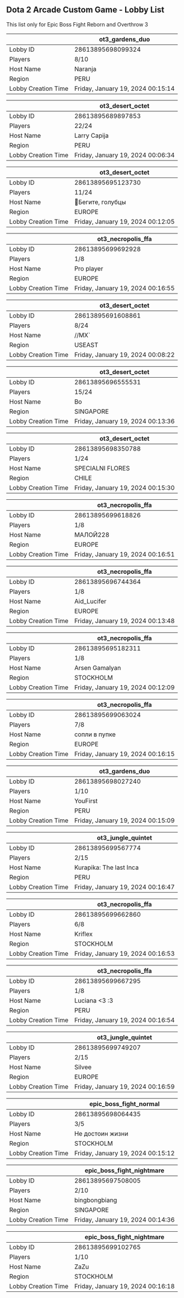 ## Dota 2 Arcade Custom Game - Lobby List

This list only for Epic Boss Fight Reborn and Overthrow 3

|  | ot3_gardens_duo |
| ------ | ------ |
| Lobby ID | 28613895698099324 |
| Players | 8/10 |
| Host Name | Naranja |
| Region | PERU |
| Lobby Creation Time | Friday, January 19, 2024 00:15:14 |


|  | ot3_desert_octet |
| ------ | ------ |
| Lobby ID | 28613895689897853 |
| Players | 22/24 |
| Host Name | Larry Capija |
| Region | PERU |
| Lobby Creation Time | Friday, January 19, 2024 00:06:34 |


|  | ot3_desert_octet |
| ------ | ------ |
| Lobby ID | 28613895695123730 |
| Players | 11/24 |
| Host Name | Бегите, голубцы |
| Region | EUROPE |
| Lobby Creation Time | Friday, January 19, 2024 00:12:05 |


|  | ot3_necropolis_ffa |
| ------ | ------ |
| Lobby ID | 28613895699692928 |
| Players | 1/8 |
| Host Name | Pro player |
| Region | EUROPE |
| Lobby Creation Time | Friday, January 19, 2024 00:16:55 |


|  | ot3_desert_octet |
| ------ | ------ |
| Lobby ID | 28613895691608861 |
| Players | 8/24 |
| Host Name | //MX` |
| Region | USEAST |
| Lobby Creation Time | Friday, January 19, 2024 00:08:22 |


|  | ot3_desert_octet |
| ------ | ------ |
| Lobby ID | 28613895696555531 |
| Players | 15/24 |
| Host Name | Bo |
| Region | SINGAPORE |
| Lobby Creation Time | Friday, January 19, 2024 00:13:36 |


|  | ot3_desert_octet |
| ------ | ------ |
| Lobby ID | 28613895698350788 |
| Players | 1/24 |
| Host Name | SPECIALNI FLORES |
| Region | CHILE |
| Lobby Creation Time | Friday, January 19, 2024 00:15:30 |


|  | ot3_necropolis_ffa |
| ------ | ------ |
| Lobby ID | 28613895699618826 |
| Players | 1/8 |
| Host Name | МАЛОЙ228 |
| Region | EUROPE |
| Lobby Creation Time | Friday, January 19, 2024 00:16:51 |


|  | ot3_necropolis_ffa |
| ------ | ------ |
| Lobby ID | 28613895696744364 |
| Players | 1/8 |
| Host Name | Aid_Lucifer |
| Region | EUROPE |
| Lobby Creation Time | Friday, January 19, 2024 00:13:48 |


|  | ot3_necropolis_ffa |
| ------ | ------ |
| Lobby ID | 28613895695182311 |
| Players | 1/8 |
| Host Name | Arsen Gamalyan |
| Region | STOCKHOLM |
| Lobby Creation Time | Friday, January 19, 2024 00:12:09 |


|  | ot3_necropolis_ffa |
| ------ | ------ |
| Lobby ID | 28613895699063024 |
| Players | 7/8 |
| Host Name | сопли в пупке |
| Region | EUROPE |
| Lobby Creation Time | Friday, January 19, 2024 00:16:15 |


|  | ot3_gardens_duo |
| ------ | ------ |
| Lobby ID | 28613895698027240 |
| Players | 1/10 |
| Host Name | YouFirst |
| Region | PERU |
| Lobby Creation Time | Friday, January 19, 2024 00:15:09 |


|  | ot3_jungle_quintet |
| ------ | ------ |
| Lobby ID | 28613895699567774 |
| Players | 2/15 |
| Host Name | Kurapika: The last Inca |
| Region | PERU |
| Lobby Creation Time | Friday, January 19, 2024 00:16:47 |


|  | ot3_necropolis_ffa |
| ------ | ------ |
| Lobby ID | 28613895699662860 |
| Players | 6/8 |
| Host Name | Kriflex |
| Region | STOCKHOLM |
| Lobby Creation Time | Friday, January 19, 2024 00:16:53 |


|  | ot3_necropolis_ffa |
| ------ | ------ |
| Lobby ID | 28613895699667295 |
| Players | 1/8 |
| Host Name | Luciana <3 :3 |
| Region | PERU |
| Lobby Creation Time | Friday, January 19, 2024 00:16:54 |


|  | ot3_jungle_quintet |
| ------ | ------ |
| Lobby ID | 28613895699749207 |
| Players | 2/15 |
| Host Name | Silvee |
| Region | EUROPE |
| Lobby Creation Time | Friday, January 19, 2024 00:16:59 |


|  | epic_boss_fight_normal |
| ------ | ------ |
| Lobby ID | 28613895698064435 |
| Players | 3/5 |
| Host Name | Не достоин жизни |
| Region | STOCKHOLM |
| Lobby Creation Time | Friday, January 19, 2024 00:15:12 |


|  | epic_boss_fight_nightmare |
| ------ | ------ |
| Lobby ID | 28613895697508005 |
| Players | 2/10 |
| Host Name | bingbongbiang |
| Region | SINGAPORE |
| Lobby Creation Time | Friday, January 19, 2024 00:14:36 |


|  | epic_boss_fight_nightmare |
| ------ | ------ |
| Lobby ID | 28613895699102765 |
| Players | 1/10 |
| Host Name | ZaZu |
| Region | STOCKHOLM |
| Lobby Creation Time | Friday, January 19, 2024 00:16:18 |


